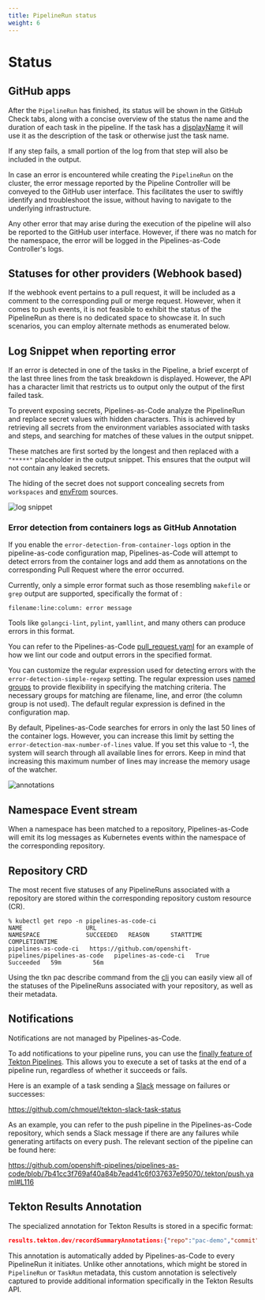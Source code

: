 ```yaml
---
title: PipelineRun status
weight: 6
---
```


# Status

## GitHub apps

After the `PipelineRun` has finished, its status will be
shown in the GitHub Check tabs, along with a concise overview
of the status the name and the duration of each task in the pipeline. If the task has a
[displayName](https://tekton.dev/docs/pipelines/tasks/#specifying-a-display-name)
it will use it as the description of the task or otherwise just the task
name.

If any step fails, a small portion of the log from that step will
also be included in the output.

In case an error is encountered while creating the `PipelineRun` on the cluster,
the error message reported by the Pipeline Controller will be conveyed to the
GitHub user interface. This facilitates the user to swiftly identify and
troubleshoot the issue, without having to navigate to the underlying
infrastructure.

Any other error that may arise during the execution of the pipeline will also
be reported to the GitHub user interface. However, if there was no match for the
namespace, the error will be logged in the Pipelines-as-Code Controller's logs.

## Statuses for other providers (Webhook based)

If the webhook event pertains to a pull request, it will be included as a
comment to the corresponding pull or merge request. However, when it comes to
push events, it is not feasible to exhibit the status of the PipelineRun as
there is no dedicated space to showcase it. In such scenarios, you can employ
alternate methods as enumerated below.

## Log Snippet when reporting error

If an error is detected in one of the tasks in the Pipeline, a brief excerpt of
the last three lines from the task breakdown is displayed. However, the API has
a character limit that restricts us to output only the output of the first
failed task.

To prevent exposing secrets, Pipelines-as-Code analyze the PipelineRun and
replace secret values with hidden characters. This is achieved by retrieving
all secrets from the environment variables associated with tasks and steps, and
searching for matches of these values in the output snippet.

These matches are first sorted by the longest and then replaced with a
`"*****"` placeholder in the output snippet. This ensures that the output
will not contain any leaked secrets.

The hiding of the secret does not support concealing secrets from `workspaces`
and
[envFrom](https://kubernetes.io/docs/reference/generated/kubernetes-api/v1.23/#envfromsource-v1-core)
sources.

![log snippet](/images/snippet-failure-message.png)

### Error detection from containers logs as GitHub Annotation

If you enable the `error-detection-from-container-logs` option in the
pipeline-as-code configuration map, Pipelines-as-Code will attempt to detect
errors from the container logs and add them as annotations on the corresponding
Pull Request where the error occurred.

Currently, only a simple error format such as those resembling `makefile` or
`grep` output are supported, specifically the format of :

```console
filename:line:column: error message
```

Tools like `golangci-lint`, `pylint`, `yamllint`, and many others can
produce errors in this format.

You can refer to the Pipelines-as-Code
[pull_request.yaml](https://github.com/openshift-pipelines/pipelines-as-code/blob/7c9b16409a1a6c93e9480758f069f881e5a50f05/.tekton/pull-request.yaml#L70)
for an example of how we lint our code and output errors in the
specified format.

You can customize the regular expression used for detecting errors with the
`error-detection-simple-regexp` setting. The regular expression uses [named
groups](https://www.regular-expressions.info/named.html) to provide flexibility
in specifying the matching criteria. The necessary groups for matching are
filename, line, and error (the column group is not used). The default regular
expression is defined in the configuration map.

By default, Pipelines-as-Code searches for errors in only the last 50 lines of
the container logs. However, you can increase this limit by setting the
`error-detection-max-number-of-lines` value. If you set this value to -1, the
system will search through all available lines for errors. Keep in mind that
increasing this maximum number of lines may increase the memory usage of the
watcher.

![annotations](/images/github-annotation-error-failure-detection.png)

## Namespace Event stream

When a namespace has been matched to a repository, Pipelines-as-Code will emit
its log messages as Kubernetes events within the namespace of the corresponding
repository.

## Repository CRD

The most recent five statuses of any PipelineRuns associated with a repository
are stored within the corresponding repository custom resource (CR).

```console
% kubectl get repo -n pipelines-as-code-ci
NAME                  URL                                                        NAMESPACE             SUCCEEDED   REASON      STARTTIME   COMPLETIONTIME
pipelines-as-code-ci   https://github.com/openshift-pipelines/pipelines-as-code   pipelines-as-code-ci   True        Succeeded   59m         56m
```

Using the tkn pac describe command from the [cli](../cli/) you can easily view
all of the statuses of the PipelineRuns associated with your repository, as
well as their metadata.

## Notifications

Notifications are not managed by Pipelines-as-Code.

To add notifications to your pipeline runs, you can use the [finally feature of
Tekton
Pipelines](https://github.com/tektoncd/pipeline/blob/main/docs/pipelines.md#adding-finally-to-the-pipeline).
This allows you to execute a set of tasks at the end of a
pipeline run, regardless of whether it succeeds or fails.

Here is an example of a task sending a [Slack](https://slack.com) message on failures or successes:

<https://github.com/chmouel/tekton-slack-task-status>

As an example, you can refer to the push pipeline in the Pipelines-as-Code
repository, which sends a Slack message if there are any failures while
generating artifacts on every push. The relevant section of the pipeline can be
found here:

<https://github.com/openshift-pipelines/pipelines-as-code/blob/7b41cc3f769af40a84b7ead41c6f037637e95070/.tekton/push.yaml#L116>

## Tekton Results Annotation

The specialized annotation for Tekton Results is stored in a specific format:

```json
results.tekton.dev/recordSummaryAnnotations:{"repo":"pac-demo","commit":"62f8c8b7e4c3fc38cfbe7fcce2660e5b95de2d9a","eventType":"pull_request","pull_request-id":7}
```

This annotation is automatically added by Pipelines-as-Code to every PipelineRun
it initiates.
Unlike other annotations, which might be stored in `PipelineRun` or `TaskRun` metadata,
this custom annotation is selectively captured to provide additional information
specifically in the Tekton Results API.

